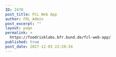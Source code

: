 ```yaml
---
ID: 2470
post_title: FCL Web App
author: FRL_Admin
post_excerpt: ""
layout: page
permalink: >
  https://foodrisklabs.bfr.bund.de/fcl-web-app/
published: true
post_date: 2017-12-03 22:28:34
---
```

<object data="https://silebat.github.io/fcl-web-app/" width="1000" height="750"> <embed src="https://silebat.github.io/fcl-web-app/" width="1000" height="750" />  </object>